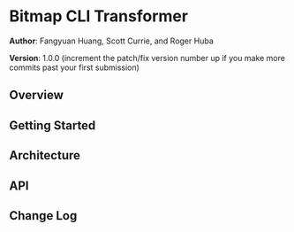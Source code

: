 # Bitmap CLI Transformer

**Author**: Fangyuan Huang, Scott Currie, and Roger Huba

**Version**: 1.0.0 (increment the patch/fix version number up if you make more commits past your first submission)

## Overview
<!-- This is a cli application.  Based on user input, the program will take input file name and location, an output name and location, and a transformation action to take on the selected BMP file. -->

## Getting Started
<!-- What are the steps that a user must take in order to build this app on their own machine and get it running? -->

## Architecture
<!-- This program will be written in Python 3.6.  Pytest will be used for testing expected inputs and outputs.  The application will use cmd library.-->

## API
<!-- No API's will be used at this time -->

## Change Log
<!--
11-29-2018 1600 - Added initial commit and scaffolding..
-->
